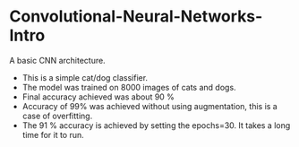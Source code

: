 # Convolutional-Neural-Networks-Intro
A basic CNN architecture.
- This is a simple cat/dog classifier. 
- The model was trained on 8000 images of cats and dogs.
- Final accuracy achieved was about 90 %
- Accuracy of 99% was achieved without using augmentation, this is a case of overfitting.
- The 91 % accuracy is achieved by setting the epochs=30. It takes a long time for it to run.

